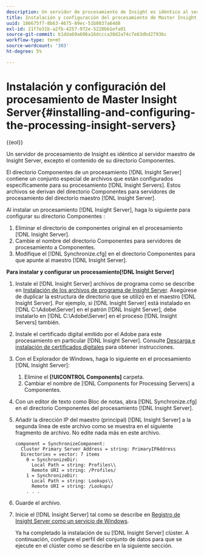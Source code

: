 ```yaml
---
description: Un servidor de procesamiento de Insight es idéntico al servidor maestro de Insight Server, excepto el contenido de su directorio Componentes.
title: Instalación y configuración del procesamiento de Master Insight Server
uuid: 186675f7-8b63-4675-89ec-51b0837a64d8
exl-id: 21f7e31b-a2fb-4257-972e-5228bb1efa01
source-git-commit: b1dda69a606a16dccca30d2a74c7e63dbd27936c
workflow-type: tm+mt
source-wordcount: '303'
ht-degree: 5%

---
```


# Instalación y configuración del procesamiento de Master Insight Server{#installing-and-configuring-the-processing-insight-servers}

{{eol}}

Un servidor de procesamiento de Insight es idéntico al servidor maestro de Insight Server, excepto el contenido de su directorio Componentes.

El directorio Componentes de un procesamiento [!DNL Insight Server] contiene un conjunto especial de archivos que están configurados específicamente para su procesamiento [!DNL Insight Servers]. Estos archivos se derivan del directorio Componentes para servidores de procesamiento del directorio maestro [!DNL Insight Server].

Al instalar un procesamiento [!DNL Insight Server], haga lo siguiente para configurar su directorio Componentes :

1. Eliminar el directorio de componentes original en el procesamiento [!DNL Insight Server].
1. Cambie el nombre del directorio Componentes para servidores de procesamiento a Componentes.
1. Modifique el [!DNL Synchronize.cfg] en el directorio Componentes para que apunte al maestro [!DNL Insight Server].

**Para instalar y configurar un procesamiento[!DNL Insight Server]**

1. Instale el [!DNL Insight Server] archivos de programa como se describe en [Instalación de los archivos de programa de Insight Server](../../../../../../home/c-inst-svr/c-install-ins-svr/t-install-proc-inst-svr-dpu/t-install-prgm-files.md#task-1e6251fd39714186baa40d38f23d0088). Asegúrese de duplicar la estructura de directorio que se utilizó en el maestro [!DNL Insight Server]. Por ejemplo, si [!DNL Insight Server] está instalado en [!DNL C:\Adobe\Server] en el patrón [!DNL Insight Server], debe instalarlo en [!DNL C:\Adobe\Server] en el proceso [!DNL Insight Servers] también.
1. Instale el certificado digital emitido por el Adobe para este procesamiento en particular [!DNL Insight Server]. Consulte [Descarga e instalación de certificados digitales](../../../../../../home/c-inst-svr/c-install-ins-svr/t-install-proc-inst-svr-dpu/c-dnld-dgtl-cert/c-dnld-dgtl-cert.md#concept-4f79c240492f4e52b6375b4b3bbefa17) para obtener instrucciones.
1. Con el Explorador de Windows, haga lo siguiente en el procesamiento [!DNL Insight Server]:

   1. Elimine el **[!UICONTROL Components]** carpeta.
   1. Cambiar el nombre de [!DNL Components for Processing Servers] a Componentes.

1. Con un editor de texto como Bloc de notas, abra [!DNL Synchronize.cfg] en el directorio Componentes del procesamiento [!DNL Insight Server].
1. Añadir la dirección IP del maestro (principal) [!DNL Insight Server] a la segunda línea de este archivo como se muestra en el siguiente fragmento de archivo. No edite nada más en este archivo.

   ```
   component = SynchronizeComponent:
     Cluster Primary Server Address = string: PrimaryIPAddress
     Directories = vector: 7 items
       0 = SynchronizeDir:
         Local Path = string: Profiles\\
         Remote URI = string: /Profiles/
       1 = SynchronizeDir:
         Local Path = string: Lookups\\
         Remote URI = string: /Lookups/
       . . .
   ```

1. Guarde el archivo.
1. Inicie el [!DNL Insight Server] tal como se describe en [Registro de Insight Server como un servicio de Windows](../../../../../../home/c-inst-svr/c-install-ins-svr/t-install-proc-inst-svr-dpu/c-reg-wdws-svc.md#concept-f2c7aa891d544a2595aa01d0d796a540).

   Ya ha completado la instalación de su [!DNL Insight Server] clúster. A continuación, configure el perfil del conjunto de datos para que se ejecute en el clúster como se describe en la siguiente sección.
